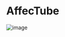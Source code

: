 # AffecTube

![image](https://github.com/AffecTube/AffecTube/assets/2039195/6baad362-c42e-460c-b086-713b0e74252b)
